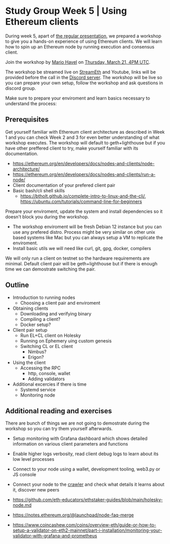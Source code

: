 # Study Group Week 5 | Using Ethereum clients  

During week 5, apart of [the regular presentation](https://epf.wiki/#/eps/week5), we prepared a workshop to give you a hands-on experience of using Ethereum clients. We will learn how to spin up an Ethereum node by running execution and consensus client. 

Join the workshop by [Mario Havel](https://github.com/TMIYChao) on [Thursday, March 21, 4PM UTC](https://savvytime.com/converter/utc-to-germany-berlin-united-kingdom-london-ny-new-york-city-ca-san-francisco-china-shanghai-japan-tokyo-australia-sydney/mar-21-2024/4pm).

The workshop be streamed live on [StreamEth](https://streameth.org/65cf97e702e803dbd57d823f/epf_study_group) and Youtube, links will be provided before the call in the [Discord server](https://discord.gg/Tg2PryVJ). The workshop will be live so you can prepare your own setup, follow the workshop and ask questions in discord group. 

Make sure to prepare your enviroment and learn basics necessary to understand the process: 

## Prerequisites

Get yourself familiar with Ethereum client architecture as described in Week 1 and you can check Week 2 and 3 for even better understanding of what workshop executes. The workshop will default to geth+lighthouse but if you have other preffered client to try, make yourself familiar with its documentation. 

- https://ethereum.org/en/developers/docs/nodes-and-clients/node-architecture/
- https://ethereum.org/en/developers/docs/nodes-and-clients/run-a-node/
- Client documentation of your prefered client pair 
- Basic bash/cli shell skills 
    - https://btholt.github.io/complete-intro-to-linux-and-the-cli/, https://ubuntu.com/tutorials/command-line-for-beginners

Prepare your enviroment, update the system and install dependencies so it doesn't block you during the workshop.  

- The workshop enviroment will be fresh Debian 12 instance but you can use any prefered distro. Process might be very similar on other unix based systems like Mac but you can always setup a VM to replicate the enviroment. 
- Install basic utils we will need like curl, git, gpg, docker, compilers 

We will only run a client on testnet so the hardware requirements are minimal. Default client pair will be geth+lighthouse but if there is enough time we can demostrate switching the pair. 

## Outline

- Introduction to running nodes
    - Choosing a client pair and enviroment
- Obtaining clients 
    - Downloading and verifying binary
    - Compiling a client? 
    - Docker setup? 
- Client pair setup
    - Run EL+CL client on Holesky
    - Running on Ephemery uing custom genesis 
    - Switching CL or EL client
        - Nimbus? 
        - Erigon? 
- Using the client
    - Accessing the RPC
        - http, console, wallet
        - Adding validators 
- Additional excercies if there is time
    - Systemd service
    - Monitoring node


## Additional reading and exercises 

There are bunch of things we are not going to demostrate during the workshop so you can try them yourself afterwards. 

- Setup monitoring with Grafana dashboard which shows detailed information on various client parameters and functions
- Enable higher logs verbosity, read client debug logs to learn about its low level processes 
- Connect to your node using a wallet, development tooling, web3.py or JS console 
- Connect your node to the [crawler](https://www.ethernets.io/help/) and check what details it learns about it, discover new peers

- https://github.com/eth-educators/ethstaker-guides/blob/main/holesky-node.md
- https://notes.ethereum.org/@launchpad/node-faq-merge
- https://www.coincashew.com/coins/overview-eth/guide-or-how-to-setup-a-validator-on-eth2-mainnet/part-i-installation/monitoring-your-validator-with-grafana-and-prometheus
